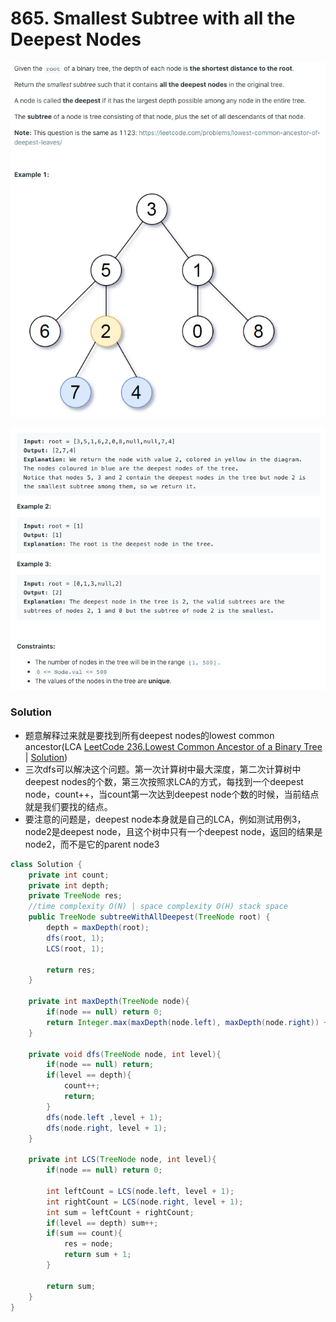# 865. Smallest Subtree with all the Deepest Nodes

![865%20Smallest%20Subtree%20with%20all%20the%20Deepest%20Nodes%206aedfa1e68cd445d9e3187d1b8d232e2/Screenshot_2020-12-12_at_18.44.07.png](865%20Smallest%20Subtree%20with%20all%20the%20Deepest%20Nodes%206aedfa1e68cd445d9e3187d1b8d232e2/Screenshot_2020-12-12_at_18.44.07.png)

![865%20Smallest%20Subtree%20with%20all%20the%20Deepest%20Nodes%206aedfa1e68cd445d9e3187d1b8d232e2/Screenshot_2020-12-12_at_18.44.24.png](865%20Smallest%20Subtree%20with%20all%20the%20Deepest%20Nodes%206aedfa1e68cd445d9e3187d1b8d232e2/Screenshot_2020-12-12_at_18.44.24.png)

### Solution

- 题意解释过来就是要找到所有deepest nodes的lowest common ancestor(LCA [LeetCode 236.Lowest Common Ancestor of a Binary Tree](https://leetcode.com/problems/lowest-common-ancestor-of-a-binary-tree/) | [Solution](https://github.com/MarekZhang/Leetcode-My-Solutions/blob/master/236.Lowest%20Common%20Ancestor%20of%20a%20Binary%20Tree/src/Solution.java))
- 三次dfs可以解决这个问题。第一次计算树中最大深度，第二次计算树中deepest nodes的个数，第三次按照求LCA的方式，每找到一个deepest node，count++，当count第一次达到deepest node个数的时候，当前结点就是我们要找的结点。
- 要注意的问题是，deepest node本身就是自己的LCA，例如测试用例3，node2是deepest node，且这个树中只有一个deepest node，返回的结果是node2，而不是它的parent node3

```java
class Solution {
    private int count;
    private int depth;
    private TreeNode res;    
    //time complexity O(N) | space complexity O(H) stack space
    public TreeNode subtreeWithAllDeepest(TreeNode root) {
        depth = maxDepth(root); 
        dfs(root, 1);
        LCS(root, 1);
        
        return res;
    }
    
    private int maxDepth(TreeNode node){
        if(node == null) return 0;
        return Integer.max(maxDepth(node.left), maxDepth(node.right)) + 1;
    }

    private void dfs(TreeNode node, int level){
        if(node == null) return;
        if(level == depth){
            count++;
            return;
        } 
        dfs(node.left ,level + 1);
        dfs(node.right, level + 1);
    }

    private int LCS(TreeNode node, int level){
        if(node == null) return 0;
        
        int leftCount = LCS(node.left, level + 1);
        int rightCount = LCS(node.right, level + 1);
        int sum = leftCount + rightCount;
        if(level == depth) sum++;
        if(sum == count){
            res = node;
            return sum + 1;
        } 

        return sum; 
    }
}
```
